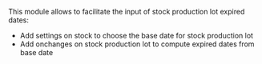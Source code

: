 This module allows to facilitate the input of stock production lot
expired dates:

- Add settings on stock to choose the base date for stock production lot
- Add onchanges on stock production lot to compute expired dates from
  base date
